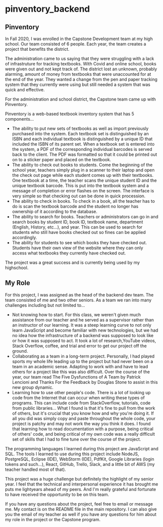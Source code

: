 # pinventory_backend

Pinventory
-----------------------
In Fall 2020, I was enrolled in the Capstone Development team at my high school. Our team consisted of 6 people. Each year, the team creates a project that benefits the district.

The administration came to us saying that they were struggling with a lack of infrastruture for tracking textbooks. With Covid and online school, books were given out and not kept track of. The district lost an unknown, probably alarming, amount of money from textbooks that were unaccounted for at the end of the year. They wanted a change from the pen and paper tracking system that they currently were using but still needed a system that was quick and effective.

For the administration and school district, the Capstone team came up with Pinventory.

Pinventory is a web-based textbook inventory system that has 5 components...

- The ability to put new sets of textbooks as well as import previously purchased into the system. Each textbook set is distinguished by an ISBN and each individual textbook is distinguished by a unique ID that included the ISBN of its parent set. When a textbook set is entered into the system, a PDF of the corresponding individual barcodes is served back to the client. The PDF was formatted so that it could be printed out on to a sticker paper and placed on the textbook.
- The ability to check out books to students. Come the beginning of the school year, teachers simply plug in a scanner to their laptop and open the check out page while each student comes up with their textbooks. One textbook at a time, the teacher scans the unique student ID and the unique textbook barcode. This is put into the textbook system and a message of completion or error flashes on the screen. The interface is very simple so that checking out can be done in quick procession.
- The ability to check in books. To check in a book, all the teacher has to do is scan the textbook barcode and the student no longer has ownership of it according to the database.
- The ability to search for books. Teachers or administrators can go in and search books by student ID, book ID, textbook name, department (English, History, etc...), and year. This can be used to search for students who still have books checked out so fines can be applied accordingly.
- The ability for students to see which books they have checked out. Students have their own view of the website where they can only access what textbooks they currently have checked out. 

The project was a great success and is currently being used by my highschool.



My Role 
-----------------------
For this project, I was assigned as the head of the backend dev team. The team consisted of me and two other seniors. As a team we ran into many challenges including but not limited to...

- Not knowing how to start. For this class, we weren't given much assistance from our teacher and he served as a supervisor rather than an instructor of our learning. It was a steep learning curve to not only learn JavaScript and become familiar with new technologies, but we had no idea how the infrastructure of a backend was supposed to look like or how it was supposed to act. It took a lot of research,YouTube videos, Stack Overflow, coffee, and trial and error to get our project off the ground. 
- Collaborating as a team in a long-term project. Personally, I had played sports my whole life leading up to the project but had never been on a team in an academic sense. Adapting to work with and have to lead others for a project like this was also difficult. Over the course of the year, our team read The Five Dysfunctions of A Team by Patrick Lencioni and Thanks For the Feedback by Douglas Stone to assist in this new group dynamic.
- Learning how to use other people's code. There is a lot of looking up code from the Internet that can occur when writing these types of programs. This can include code from StackOverflow, tutorials, code from public libraries... What I found is that it's fine to pull from the work of others, but it's crucial that you know how and why you're doing it. If all you did was simply copy and paste throughout the whole code, your project is patchy and may not work the way you think it does. I found that learning how to read documentation with a purpose, being critical of others' code, and being critical of my own code was a really difficult set of skills that I had to fine tune over the course of the project. 

The programming languages I learned during this project are JavaScript and SQL.
The tools I learned to use during this project include NodeJS, PostgreSQL, Eclipse (IDE), WebStorm (IDE), PdfKit, Google Libraries (login tokens and such...), React, GitHub, Trello, Slack, and a little bit of AWS (my teacher handled most of that).

This project was a huge challenge but definitely the highlight of my senior year. I feel that the technical and interpersonal experience it has brought me puts me lightyears ahead of my peers. And I'm really grateful and fortunate to have received the opportunity to be on this team.


If you have any questions about the project, feel free to email or message me. My contact is on the README file in the main repository. 
I can also give you the email of my teacher as well if you have any questions for him about my role in the project or the Capstone program.
